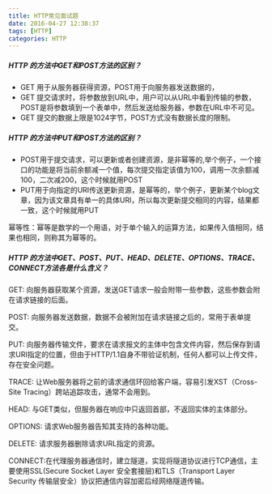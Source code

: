 ```yaml
---
title: HTTP常见面试题
date: 2016-04-27 12:38:37
tags: [HTTP]
categories: HTTP
---
```

##### HTTP 的方法中GET和POST方法的区别？
- GET 用于从服务器获得资源，POST用于向服务器发送数据的，
- GET 提交请求时，将参数放到URL中，用户可以从URL中看到传输的参数，POST是将参数填到一个表单中，然后发送给服务器，参数在URL中不可见。
- GET 提交的数据上限是1024字节，POST方式没有数据长度的限制。

##### HTTP 的方法中PUT和POST方法的区别？
- POST用于提交请求，可以更新或者创建资源，是非幂等的,举个例子，一个接口的功能是将当前余额减一个值，每次提交指定该值为100，调用一次余额减100，二次减200，这个时候就用POST
- PUT用于向指定的URI传送更新资源，是幂等的，举个例子，更新某个blog文章，因为该文章具有单一的具体URI，所以每次更新提交相同的内容，结果都一致，这个时候就用PUT

幂等性：幂等是数学的一个用语，对于单个输入的运算方法，如果传入值相同，结果也相同，则称其为幂等的。


##### HTTP 的方法中GET、POST、PUT、HEAD、DELETE、OPTIONS、TRACE、CONNECT方法各是什么含义？
GET: 向服务器获取某个资源，发送GET请求一般会附带一些参数，这些参数会附在请求链接的后面。

POST: 向服务器发送数据，数据不会被附加在请求链接之后的，常用于表单提交。

PUT: 向服务器传输文件，要求在请求报文的主体中包含文件内容，然后保存到请求URI指定的位置，但由于HTTP/1.1自身不带验证机制，任何人都可以上传文件，存在安全问题。

TRACE: 让Web服务器将之前的请求通信环回给客户端，容易引发XST（Cross-Site Tracing）跨站追踪攻击，通常不会用到。

HEAD: 与GET类似，但服务器在响应中只返回首部，不返回实体的主体部分。

OPTIONS: 请求Web服务器告知其支持的各种功能。

DELETE: 请求服务器删除请求URL指定的资源。

CONNECT:在代理服务器通信时，建立隧道，实现将隧道协议进行TCP通信，主要使用SSL(Secure Socket Layer 安全套接层)和TLS（Transport Layer Security 传输层安全）协议把通信内容加密后经网络隧道传输。





